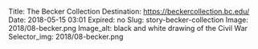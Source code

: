 Title: The Becker Collection
Destination: https://beckercollection.bc.edu/
Date: 2018-05-15 03:01
Expired: no
Slug: story-becker-collection
Image: 2018/08-becker.png
Image_alt: black and white drawing of the Civil War
Selector_img: 2018/08-becker.png